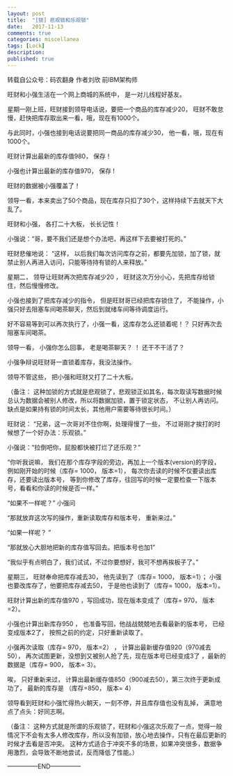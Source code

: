 ```yaml
---
layout: post
title:  "[锁] 悲观锁和乐观锁"
date:   2017-11-13
comments: true
categories: miscellanea
tags: [Lock]
description:
published: true
---
```


转载自公众号：码农翻身
作者刘欣    前IBM架构师


旺财和小强生活在一个网上商城的系统中， 是一对儿线程好基友。 

星期一刚上班，旺财接到领导电话说，要把一个商品的库存减少20， 旺财不敢怠慢，赶快把库存取出来一看，哦，现在有1000个。

与此同时，小强也接到电话说要把同一商品的库存减少30， 他一看，哦，现在有1000个。

旺财计算出最新的库存值980， 保存！

小强也计算出最新的库存值970， 保存 !  

旺财的数据被小强覆盖了！

领导一看，本来卖出了50个商品，现在库存只扣了30个，这样持续下去就天下大乱了。 

旺财和小强， 各打二十大板， 长长记性！

小强说：“哥，要不我们还是想个办法吧，再这样下去要被打死的。”

旺财悲催地说： “这样， 以后我们每次访问库存之前，都要先加锁，加了锁，就禁止别人再进入访问，只能等待持有锁的人来释放。”

星期二， 领导让旺财再次把库存减少20 ， 旺财这次万分小心，先把库存给锁住，然后慢慢修改。 

小强也接到了把库存减少的指令， 但是旺财哥已经把库存锁住了， 不能操作，小强只好去阻塞车间喝茶聊天，然后到就绪车间等待调度运行。 

好不容易等到可以再次执行了，小强一看，这库存怎么还锁着呢！？ 只好再次去阻塞车间喝茶。 

领导一看， 小强你怎么回事， 老是喝茶聊天？ ！  还干不干活了？

小强争辩说旺财哥一直锁着库存，我没法操作。

领导不管这些， 把小强和旺财又打了二十大板。 

（备注： 这种加锁的方式就是悲观锁了，悲观锁正如其名，每次取读写数据时候总认为数据会被别人修改，所以将数据加锁，置于锁定状态， 不让别人再访问。缺点是如果持有锁的时间太长，其他用户需要等待很长时间。）

旺财说： “兄弟，这一次哥对不住你啊，处理得慢了一些， 不过哥刚才挨打的时候想了一个好办法：乐观锁。”

小强说：“拉倒吧你，屁股都快被打烂了还乐观？”

“你听我说嘛， 我们在那个库存字段的旁边，再加上一个版本(version)的字段， 例如刚开始的时候（库存= 1000， 版本=1）， 每次你去读的时候不仅要读出库存，还要读出版本号， 等到你修改了库存，往回写的时候一定要检查一下版本号，看看和你读的时候是否一样。”

“如果不一样呢？”  小强问

“那就放弃这次写的操作，重新读取库存和版本号， 重新来过。”

“如果一样呢？ ”

“那就放心大胆地把新的库存值写回去。把版本号也加1”

“我似乎有点明白了，我们试试，不过你要想好，我可不想再挨板子了。”

星期三， 旺财奉命把库存减去30， 他先读到了（库存= 1000， 版本=1）；  小强也要改库存了，他要把库存减去50， 于是他也读到了（库存= 1000， 版本=1）。 

旺财计算出新的库存值970 ，写回成功，现在版本变成了（库存= 970， 版本=2）。 

小强也计算出新库存950 ， 也准备写回，他战战兢兢地去看最新的版本号， 已经变成版本2了， 按照之前的约定，只好重新读取了。

小强再次读取（库存= 970， 版本=2） ， 计算出最新缓存值920（970减去50）， 再次试图更新，没想到又被别人抢了先，现在版本号已经变成3了 ，最新的数据是（库存= 900， 版本= 3）。

唉， 只好重新来过， 计算出最新缓存值850（900减去50），第三次终于更新成功了， 最新的库存是 （库存=850， 版本= 4）

领导看到旺财和小强忙得热火朝天，一刻不停，并且库存值也没有乱掉， 满意地点了点头：好同志啊。

（备注： 这种方式就是所谓的乐观锁了，旺财和小强这次乐观了一点，觉得一般情况下不会有太多人修改库存，所以没有加锁，放心地去操作，只有在最后更新的时候才去看是否冲突。 这种方式适合于冲突不多的场景，如果冲突很多，数据争用激烈，会导致不断地尝试，反而降低了性能。）




—————END—————

